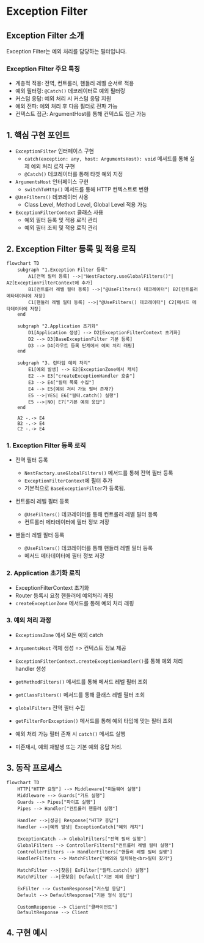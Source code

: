 # Exception Filter

## Exception Filter 소개

Exception Filter는 예외 처리를 담당하는 필터입니다.

### Exception Filter 주요 특징
- 계층적 적용: 전역, 컨트롤러, 핸들러 레벨 순서로 적용
- 예외 필터링: `@Catch()` 데코레이터로 예외 필터링
- 커스텀 응답: 예외 처리 시 커스텀 응답 지원
- 예외 전파: 예외 처리 후 다음 필터로 전파 가능
- 컨텍스트 접근: ArgumentHost를 통해 컨텍스트 접근 가능


## 1. 핵심 구현 포인트
- `ExceptionFilter` 인터페이스 구현
  - `catch(exception: any, host: ArgumentsHost): void` 메서드를 통해 실제 예외 처리 로직 구현
  - `@Catch()` 데코레이터를 통해 타겟 예외 지정
- `ArgumentsHost` 인터페이스 구현
  - `switchToHttp()` 메서드를 통해 HTTP 컨텍스트로 변환
- `@UseFilters()` 데코레이터 사용
  - Class Level, Method Level, Global Level 적용 가능
- `ExceptionFilterContext` 클래스 사용
  - 예외 필터 등록 및 적용 로직 관리
  - 예외 필터 조회 및 적용 로직 관리



## 2. Exception Filter 등록 및 적용 로직
```mermaid
flowchart TD
    subgraph "1.Exception Filter 등록"
        A1[전역 필터 등록] -->|"NestFactory.useGlobalFilters()"| A2[ExceptionFilterContext에 추가]
        B1[컨트롤러 레벨 필터 등록] -->|"@UseFilters() 데코레이터"| B2[컨트롤러 메타데이터에 저장]
        C1[핸들러 레벨 필터 등록] -->|"@UseFilters() 데코레이터"| C2[메서드 메타데이터에 저장]
    end

    subgraph "2.Application 초기화"
        D1[Application 생성] --> D2[ExceptionFilterContext 초기화]
        D2 --> D3[BaseExceptionFilter 기본 등록]
        D3 --> D4[라우트 등록 단계에서 예외 처리 래핑]
    end

    subgraph "3. 런타임 예외 처리"
        E1[예외 발생] --> E2[ExceptionZone에서 캐치]
        E2 --> E3["createExceptionHandler 호출"]
        E3 --> E4["필터 목록 수집"]
        E4 --> E5{예외 처리 가능 필터 존재?}
        E5 -->|YES| E6["필터.catch() 실행"]
        E5 -->|NO| E7["기본 예외 응답"]
    end

    A2 -.-> E4
    B2 -.-> E4
    C2 -.-> E4
```
### 1. Exception Filter 등록 로직
- 전역 필터 등록
    - `NestFactory.useGlobalFilters()` 메서드를 통해 전역 필터 등록
    - `ExceptionFilterContext`에 필터 추가
    - 기본적으로 `BaseExceptionFilter`가 등록됨.

- 컨트롤러 레벨 필터 등록
    - `@UseFilters()` 데코레이터를 통해 컨트롤러 레벨 필터 등록
    - 컨트롤러 메타데이터에 필터 정보 저장

- 핸들러 레벨 필터 등록
    - `@UseFilters()` 데코레이터를 통해 핸들러 레벨 필터 등록
    - 메서드 메타데이터에 필터 정보 저장
### 2. Application 초기화 로직
- ExceptionFilterContext 초기화
- Router 등록시 요청 핸들러에 예외처리 래핑
- `createExceptionZone` 메서드를 통해 예외 처리 래핑

### 3. 예외 처리 과정
- `ExceptionsZone` 에서 모든 예외 catch
- `ArgumentsHost` 객체 생성 => 컨텍스트 정보 제공
- `ExceptionFilterContext.createExceptionHandler()`를 통해 예외 처리 handler 생성

- `getMethodFilters()` 메서드를 통해 메서드 레벨 필터 조회
- `getClassFilters()` 메서드를 통해 클래스 레벨 필터 조회
- `globalFilters` 전역 필터 수집
- `getFilterForException()` 메서드를 통해 예외 타입에 맞는 필터 조회
- 예외 처리 가능 필터 존재 시 `catch()` 메서드 실행
- 미존재시, 예외 재발생 또는 기본 예외 응답 처리.


## 3. 동작 프로세스
```mermaid
flowchart TD
    HTTP["HTTP 요청"] --> Middleware["미들웨어 실행"]
    Middleware --> Guards["가드 실행"]
    Guards --> Pipes["파이프 실행"]
    Pipes --> Handler["컨트롤러 핸들러 실행"]
    
    Handler -->|성공| Response["HTTP 응답"]
    Handler -->|예외 발생| ExceptionCatch["예외 캐치"]
    
    ExceptionCatch --> GlobalFilters["전역 필터 실행"]
    GlobalFilters --> ControllerFilters["컨트롤러 레벨 필터 실행"]
    ControllerFilters --> HandlerFilters["핸들러 레벨 필터 실행"]
    HandlerFilters --> MatchFilter{"예외와 일치하는<br>필터 찾기"}
    
    MatchFilter -->|찾음| ExFilter["필터.catch() 실행"]
    MatchFilter -->|못찾음| Default["기본 예외 응답"]
    
    ExFilter --> CustomResponse["커스텀 응답"]
    Default --> DefaultResponse["기본 형식 응답"]
    
    CustomResponse --> Client["클라이언트"]
    DefaultResponse --> Client
```

## 4. 구현 예시
